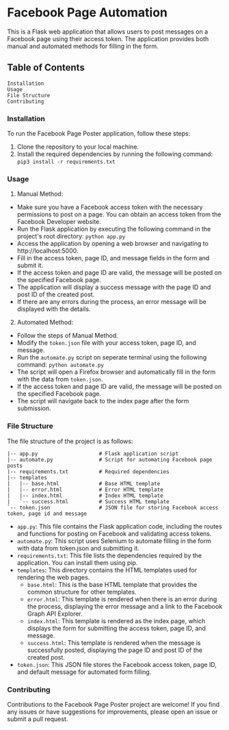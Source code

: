 # Facebook Page Automation

This is a Flask web application that allows users to post messages on a Facebook page using their access token. The application provides both manual and automated methods for filling in the form.

## Table of Contents
    Installation
    Usage
    File Structure
    Contributing

### Installation
To run the Facebook Page Poster application, follow these steps:
1. Clone the repository to your local machine.
2. Install the required dependencies by running the following command: ```pip3 install -r requirements.txt```

### Usage
1. Manual Method:
* Make sure you have a Facebook access token with the necessary permissions to post on a page. You can obtain an access token from the Facebook Developer website.
* Run the Flask application by executing the following command in the project's root directory: ```python app.py```
* Access the application by opening a web browser and navigating to http://localhost:5000.
* Fill in the access token, page ID, and message fields in the form and submit it.
* If the access token and page ID are valid, the message will be posted on the specified Facebook page.
* The application will display a success message with the page ID and post ID of the created post.
* If there are any errors during the process, an error message will be displayed with the details.


2. Automated Method:
* Follow the steps of Manual Method.
* Modify the `token.json` file with your access token, page ID, and message.
* Run the `automate.py` script on seperate terminal using the following command: ```python automate.py```
* The script will open a Firefox browser and automatically fill in the form with the data from ```token.json```.
* If the access token and page ID are valid, the message will be posted on the specified Facebook page.
* The script will navigate back to the index page after the form submission.

### File Structure
The file structure of the project is as follows:
```
|-- app.py                    # Flask application script
|-- automate.py               # Script for automating Facebook page posts
|-- requirements.txt          # Required dependencies
|-- templates
|   |-- base.html             # Base HTML template
|   |-- error.html            # Error HTML template
|   |-- index.html            # Index HTML template
|   `-- success.html          # Success HTML template
`-- token.json                # JSON file for storing Facebook access token, page id and message
```

* `app.py`: This file contains the Flask application code, including the routes and functions for posting on Facebook and validating access tokens.
* `automate.py`: This script uses Selenium to automate filling in the form with data from token.json and submitting it.
* `requirements.txt`: This file lists the dependencies required by the application. You can install them using pip.
* `templates`: This directory contains the HTML templates used for rendering the web pages.
  * `base.html`: This is the base HTML template that provides the common structure for other templates.
  * `error.html`: This template is rendered when there is an error during the process, displaying the error message and a link to the Facebook Graph API Explorer.
  * `index.html`: This template is rendered as the index page, which displays the form for submitting the access token, page ID, and message.
  * `success.html`: This template is rendered when the message is successfully posted, displaying the page ID and post ID of the created post.
* `token.json`: This JSON file stores the Facebook access token, page ID, and default message for automated form filling.

### Contributing
Contributions to the Facebook Page Poster project are welcome! If you find any issues or have suggestions for improvements, please open an issue or submit a pull request.
